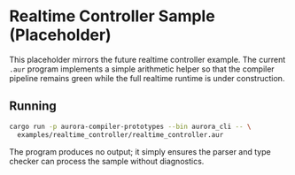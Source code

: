 # Realtime Controller Sample (Placeholder)

This placeholder mirrors the future realtime controller example. The current
`.aur` program implements a simple arithmetic helper so that the compiler
pipeline remains green while the full realtime runtime is under construction.

## Running

```bash
cargo run -p aurora-compiler-prototypes --bin aurora_cli -- \
  examples/realtime_controller/realtime_controller.aur
```

The program produces no output; it simply ensures the parser and type checker
can process the sample without diagnostics.
